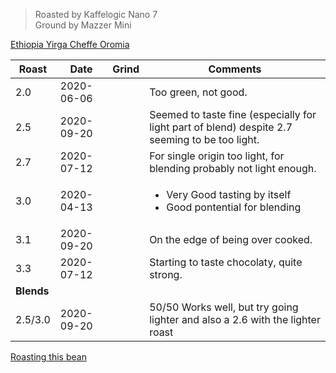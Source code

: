 > Roasted by Kaffelogic Nano 7<br>
> Ground by Mazzer Mini

[Ethiopia Yirga Cheffe Oromia](https://www.greenbeanhouse.co.nz/product/EthiopiaYirgaCheffeOromiaFTO)

| Roast | Date       | Grind | Comments |
|-------|------------|-------|----------
| 2.0   | 2020-06-06 |  | Too green, not good.
| 2.5   | 2020-09-20 |  | Seemed to taste fine (especially for light part of blend) despite 2.7 seeming to be too light.
| 2.7   | 2020-07-12 |  | For single origin too light, for blending probably not light enough.
| 3.0   | 2020-04-13 |  | <ul><li>Very Good tasting by itself</li><li>Good pontential for blending</li></ul>
| 3.1   | 2020-09-20 |  | On the edge of being over cooked.
| 3.3   | 2020-07-12 |  | Starting to taste chocolaty, quite strong.
| **Blends** |  |  | 
| 2.5/3.0 | 2020-09-20 |  | 50/50 Works well, but try going lighter and also a 2.6 with the lighter roast

[Roasting this bean](https://espressocoffeeguide.com/gourmet-coffee/arabian-and-african-coffees/ethiopian-coffee/ethiopian-yirgacheffe-coffee/#roasting)
